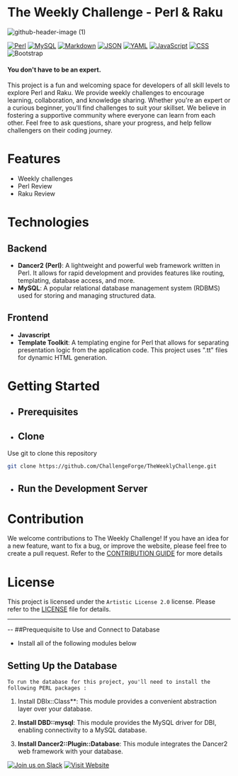# The Weekly Challenge - Perl & Raku
![github-header-image (1)](https://github.com/baimamboukar/theweeklychallenge/assets/49169158/38b15a3c-8754-4f5f-bcb5-7142cb8e08b6)

[![Perl](https://img.shields.io/badge/perl-logo?style=for-the-badge)](https://www.perl.org/) [![MySQL](https://img.shields.io/badge/mysql-logo?style=for-the-badge&color=blue)](https://dev.mysql.com/doc/) [![Markdown](https://img.shields.io/badge/Markdown-E34F26?style=for-the-badge&logo=Markdown&logoColor=white)](https://daringfireball.net/projects/markdown/) [![JSON](https://img.shields.io/badge/JSON-EDD07A?style=for-the-badge&logo=JSON&logoColor=white)](https://json.org/) [![YAML](https://img.shields.io/badge/YAML-A9B7C6?style=for-the-badge&logo=YAML&logoColor=white)](https://yaml.org/) [![JavaScript](https://img.shields.io/badge/JavaScript-F7DF1E?style=for-the-badge&logo=JavaScript&logoColor=white)](https://developer.mozilla.org/docs/Web/JavaScript) [![CSS](https://img.shields.io/badge/CSS-2EC4B6?style=for-the-badge&logo=CSS3&logoColor=white)](https://developer.mozilla.org/docs/Web/CSS) ![Bootstrap](https://img.shields.io/badge/Bootstrap-563D7C?style=for-the-badge&logo=bootstrap&logoColor=white)




#### You don't have to be an expert.

This project is a fun and welcoming space for developers of all skill levels to explore Perl and Raku. We provide weekly challenges to encourage learning, collaboration, and knowledge sharing. Whether you're an expert or a curious beginner, you'll find challenges to suit your skillset. We believe in fostering a supportive community where everyone can learn from each other. Feel free to ask questions, share your progress, and help fellow challengers on their coding journey.

# Features

- Weekly challenges
- Perl Review
- Raku Review

# Technologies
## Backend
- **Dancer2 (Perl)**: A lightweight and powerful web framework written in Perl. It allows for rapid development and provides features like routing, templating, database access, and more.
- **MySQL**: A popular relational database management system (RDBMS) used for storing and managing structured data.

## Frontend  
- **Javascript**
- **Template Toolkit**: A templating engine for Perl that allows for separating presentation logic from the application code. This project uses ".tt" files for dynamic HTML generation.

# Getting Started

 - ## Prerequisites

- ## Clone
 Use git to clone this repository
```Bash
git clone https://github.com/ChallengeForge/TheWeeklyChallenge.git
```

- ## Run the Development Server

# Contribution

We welcome contributions to The Weekly Challenge! If you have an idea for a new feature, want to fix a bug, or improve the website, please feel free to create a pull request. Refer to the [CONTRIBUTION GUIDE](contribution.md) for more details

# License

This project is licensed under the `Artistic License 2.0` license. Please refer to the [LICENSE](LICENSE) file for details.

---

-- ##Prequequisite to Use and Connect to Database 
 
 - Install all of the following modules below
## Setting Up the Database

```To run the database for this project, you'll need to install the following PERL packages :```

1. Install DBIx::Class**: This module provides a convenient abstraction layer over your database. 


2. **Install DBD::mysql**: This module provides the MySQL driver for DBI, enabling connectivity to a MySQL database. 


3. **Install Dancer2::Plugin::Database**: This module integrates the Dancer2 web framework with your database. 


[![Join us on Slack](https://img.shields.io/badge/Join_us-Slack-informational?style=for-the-badge&logo=slack&logoColor=white)](https://join.slack.com/t/theweeklychal-udf4770/shared_invite/zt-2em4g2m29-WGd9LQc1YnNLyn_qHi6xLA)
[![Visit Website](https://img.shields.io/badge/Visit_Website-brightgreen?style=for-the-badge)](https://theweeklychallenge.org)
